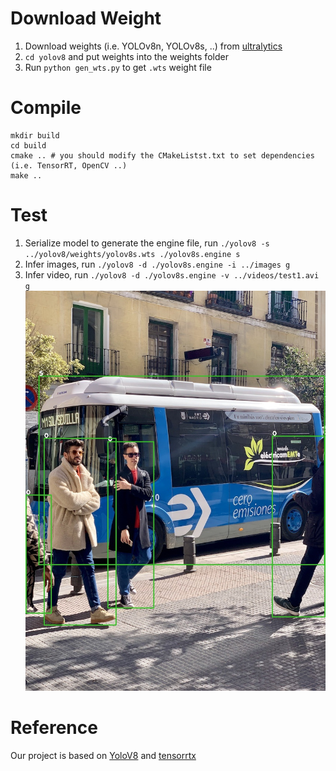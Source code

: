 # Download Weight
1. Download weights (i.e. YOLOv8n, YOLOv8s, ..) from [ultralytics](https://github.com/ultralytics/ultralytics)<br />
2. ```cd yolov8``` and put weights into the weights folder <br />
3. Run ```python gen_wts.py``` to get ```.wts``` weight file

# Compile
```
mkdir build
cd build
cmake .. # you should modify the CMakeListst.txt to set dependencies (i.e. TensorRT, OpenCV ..)
make ..
```

# Test
1. Serialize model to generate the engine file, run ```./yolov8 -s ../yolov8/weights/yolov8s.wts ./yolov8s.engine s```<br />
2. Infer images, run ```./yolov8 -d ./yolov8s.engine -i ../images g```<br />
3. Infer video, run ```./yolov8 -d ./yolov8s.engine -v ../videos/test1.avi g```<br />
![image](https://github.com/liujf69/TensorRT-Demo/blob/master/TRT_YoloV8/build/_test1.jpg)

# Reference
Our project is based on [YoloV8](https://github.com/ultralytics/ultralytics) and [tensorrtx](https://github.com/wang-xinyu/tensorrtx) <br />
